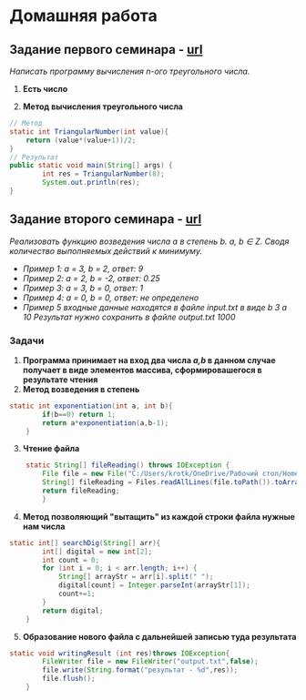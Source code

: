 # Домашняя работа 
## Задание первого семинара - [url](Semi1.java)
*Написать программу вычисления n-ого треугольного числа.*
1. **Есть число**
   
2. **Метод вычисления треугольного числа**
```Java 
// Метод 
static int TriangularNumber(int value){
    return (value*(value+1))/2;
}
// Результат
public static void main(String[] args) {
        int res = TriangularNumber(8);
        System.out.println(res);
}
```
## Задание второго семинара - [url](Semi2.java)

*Реализовать функцию возведения числа а в степень b. a, b ∈ Z. Сводя количество выполняемых действий к минимуму.*
* *Пример 1: а = 3, b = 2, ответ: 9* 
* *Пример 2: а = 2, b = -2, ответ: 0.25* 
* *Пример 3: а = 3, b = 0, ответ: 1* 
* *Пример 4: а = 0, b = 0, ответ: не определено* 
* *Пример 5
входные данные находятся в файле input.txt в виде
b 3
a 10
Результат нужно сохранить в файле output.txt 
1000*
### Задачи
1. **Программа принимает на вход два числа *a,b* в данном случае получает в виде элементов массива, сформировашегося в результате чтения**
2. **Метод возведения в степень**
```Java
static int exponentiation(int a, int b){
        if(b==0) return 1;
        return a*exponentiation(a,b-1);
    }
```
3. **Чтение файла**
```Java
    static String[] fileReading() throws IOException {
        File file = new File("C:/Users/krotk/OneDrive/Рабочий стол/HomeworkJava/Homework_GB/src/input.txt");
        String[] fileReading = Files.readAllLines(file.toPath()).toArray(new String[0]);
        return fileReading;
        }
```
4. **Метод позволяющий "вытащить" из каждой строки файла нужные нам числа**
```Java
static int[] searchDig(String[] arr){
        int[] digital = new int[2];
        int count = 0;
        for (int i = 0; i < arr.length; i++) {
            String[] arrayStr = arr[i].split(" ");
            digital[count] = Integer.parseInt(arrayStr[1]);
            count+=1;
        }
        return digital;
    }
```
5. **Образование нового файла с дальнейшей записью туда результата**
```java
static void writingResult (int res)throws IOException{
        FileWriter file = new FileWriter("output.txt",false);
        file.write(String.format("результат - %d",res));
        file.flush();
    }
```



























